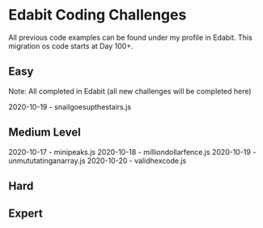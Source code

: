 # Edabit Coding Challenges

All previous code examples can be found under my profile in Edabit. This migration os code starts at Day 100+.

## Easy

Note: All completed in Edabit (all new challenges will be completed here)

2020-10-19 - snailgoesupthestairs.js

## Medium Level

2020-10-17 - minipeaks.js
2020-10-18 - milliondollarfence.js
2020-10-19 - unmututatinganarray.js
2020-10-20 - validhexcode.js

## Hard

## Expert
